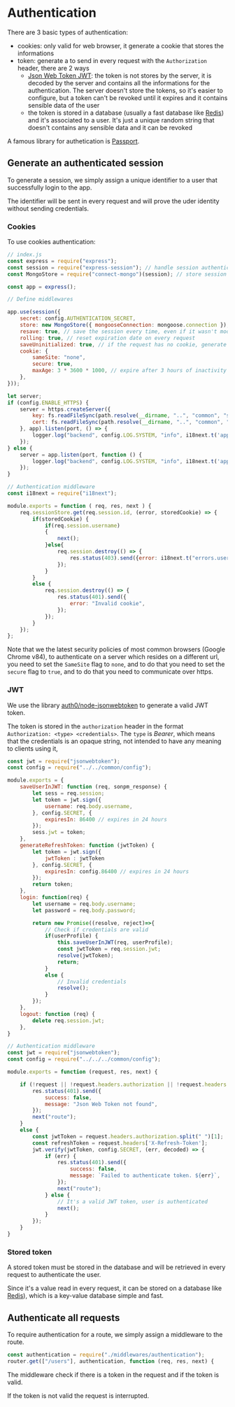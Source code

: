 # Authentication

There are 3 basic types of authentication:

- cookies: only valid for web browser, it generate a cookie that stores the informations
- token: generate a to send in every request with the `Authorization` header, there are 2 ways
    - [Json Web Token JWT](https://jwt.io/): the token is not stores by the server, it is decoded by the server and contains all the informations for the authentication. The server doesn't store the tokens, so it's easier to configure, but a token can't be revoked until it expires and it contains sensible data of the user
    - the token is stored in a database (usually a fast database like [Redis](https://redis.io/)) and it's associated to a user. It's just a unique random string that doesn't contains any sensible data and it can be revoked

A famous library for authetication is [Passport](www.passportjs.org).

## Generate an authenticated session

To generate a session, we simply assign a unique identifier to a user that successfully login to the app.

The identifier will be sent in every request and will prove the uder identity without sending credentials.

### Cookies

To use cookies authentication:

```js
// index.js
const express = require("express");
const session = require("express-session"); // handle session authentication
const MongoStore = require("connect-mongo")(session); // store session on MongoDB

const app = express();

// Define middlewares

app.use(session({
    secret: config.AUTHENTICATION_SECRET,
    store: new MongoStore({ mongooseConnection: mongoose.connection }),
    resave: true, // save the session every time, even if it wasn't modified
    rolling: true, // reset expiration date on every request
    saveUninitialized: true, // if the request has no cookie, generate one
    cookie: {
        sameSite: "none",
        secure: true,
        maxAge: 3 * 3600 * 1000, // expire after 3 hours of inactivity
    },
}));

let server;
if (config.ENABLE_HTTPS) {
    server = https.createServer({
        key: fs.readFileSync(path.resolve(__dirname, "..", "common", "sslcert", environment, "server.key")),
        cert: fs.readFileSync(path.resolve(__dirname, "..", "common", "sslcert", environment, "server.cert")),
    }, app).listen(port, () => {
        logger.log("backend", config.LOG.SYSTEM, "info", i18next.t('app_listening', {port}))
    });
} else {
    server = app.listen(port, function () {
        logger.log("backend", config.LOG.SYSTEM, "info", i18next.t('app_listening', {port}))
    });
}
```

```js
// Authentication middleware
const i18next = require("i18next");

module.exports = function ( req, res, next ) {
    req.sessionStore.get(req.session.id, (error, storedCookie) => {
        if(storedCookie) {
            if(req.session.username)
            {
                next();
            }else{
                req.session.destroy(() => {
                    res.status(403).send({error: i18next.t("errors.user_unauthorized")});
                });
            }
        }
        else {
            req.session.destroy(() => {
                res.status(401).send({
                    error: "Invalid cookie",
                });
            });
        }
    });
};
```

Note that we the latest security policies of most common browsers (Google Chrome v84), to authenticate on a server which resides on a different url, you need to set the `SameSite` flag to `none`, and to do that you need to set the `secure` flag to `true`, and to do that you need to communicate over https.

### JWT

We use the library [auth0/node-jsonwebtoken](https://github.com/auth0/node-jsonwebtoken) to generate a valid JWT token.

The token is stored in the `authorization` header in the format `Authorization: <type> <credentials>`. The `type` is _Bearer_, which means that the credentials is an opaque string, not intended to have any meaning to clients using it,

```js
const jwt = require("jsonwebtoken");
const config = require("../../common/config");

module.exports = {
    saveUserInJWT: function (req, sonpm_response) {
        let sess = req.session;
        let token = jwt.sign({
            username: req.body.username,
        }, config.SECRET, {
            expiresIn: 86400 // expires in 24 hours
        });
        sess.jwt = token;
    },
    generateRefreshToken: function (jwtToken) {
        let token = jwt.sign({
            jwtToken : jwtToken
        }, config.SECRET, {
            expiresIn: config.86400 // expires in 24 hours
        });
        return token;
    },
    login: function(req) {
        let username = req.body.username;
        let password = req.body.password;

        return new Promise((resolve, reject)=>{
            // Check if credentials are valid
            if(userProfile) {
                this.saveUserInJWT(req, userProfile);
                const jwtToken = req.session.jwt;
                resolve(jwtToken);
                return;
            }
            else {
                // Invalid credentials
                resolve();
            }
        });
    },
    logout: function (req) {
        delete req.session.jwt;
    },
} 
```

```js
// Authentication middleware
const jwt = require("jsonwebtoken");
const config = require("../../../common/config");

module.exports = function (request, res, next) {

    if (!request || !request.headers.authorization || !request.headers.authorization.startsWith("Bearer ")) {
        res.status(401).send({
            success: false,
            message: "Json Web Token not found",
        });
        next("route");
    } 
    else {
        const jwtToken = request.headers.authorization.split(" ")[1];
        const refreshToken = request.headers['X-Refresh-Token'];
        jwt.verify(jwtToken, config.SECRET, (err, decoded) => {
            if (err) {             
                res.status(401).send({
                    success: false,
                    message: `Failed to authenticate token. ${err}`,
                });
                next("route");
            } else {
                // It's a valid JWT token, user is authenticated
                next();
            }
        });
    }
}
```

### Stored token

A stored token must be stored in the database and will be retrieved in every request to authenticate the user.

Since it's a value read in every request, it can be stored on a database like [Redis](https://redis.io/)), which is a key-value database simple and fast.

## Authenticate all requests

To require authentication for a route, we simply assign a middleware to the route.

```js
const authentication = require("./middlewares/authentication");
router.get(["/users"], authentication, function (req, res, next) {
```

The middleware check if there is a token in the request and if the token is valid.

If the token is not valid the request is interrupted.
